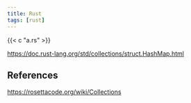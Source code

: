 ```yaml
---
title: Rust
tags: [rust]
---
```


{{< c "a.rs" >}}

<https://doc.rust-lang.org/std/collections/struct.HashMap.html>

## References

<https://rosettacode.org/wiki/Collections>
